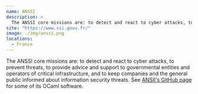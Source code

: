 ```yaml
---
name: ANSSI
description: > 
  The ANSSI core missions are: to detect and react to cyber attacks, to prevent threats, to provide advice and support to governmental entities and operators of critical infrastructure, and to keep companies and the general public informed about information security threats
site: "https://www.ssi.gouv.fr/"
image: ./img/anssi.png
locations: 
  - France
---
```


The ANSSI core missions are: to detect and react to cyber attacks, to prevent threats, to provide advice and support to governmental entities and operators of critical infrastructure, and to keep companies and the general public informed about information security threats. See [ANSII's GitHub page](https://github.com/anssi-fr) for some of its OCaml software.
